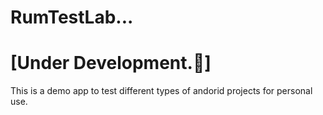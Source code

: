# RumTestLab...
# [Under Development.🚧]
This is a demo app to test different types of andorid projects for personal use.
